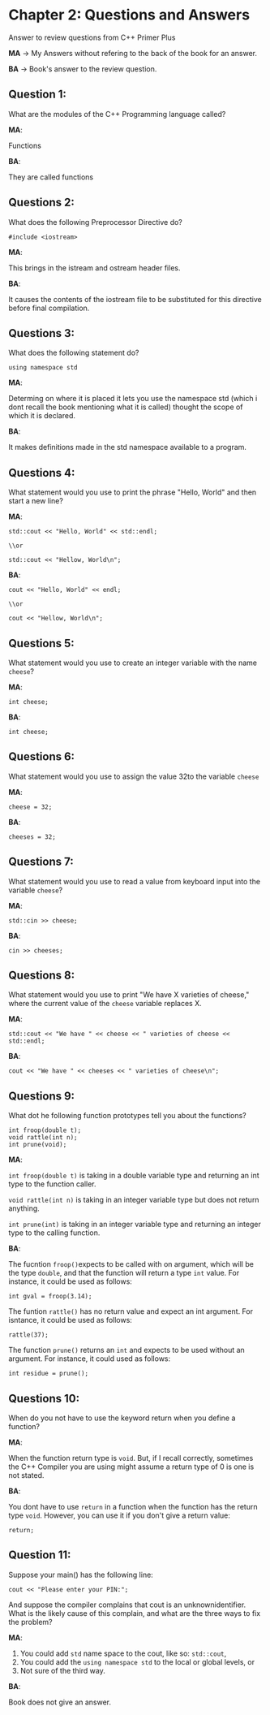 # Chapter 2: Questions and Answers
Answer to review questions from C++ Primer Plus

**MA** -> My Answers without refering to the back of the book for an answer.

**BA** -> Book's answer to the review question.

## Question 1: 

What are the modules of the C++ Programming language called?

**MA**: 

Functions

**BA**: 

They are called functions

## Questions 2: 

What does the following Preprocessor Directive do?

```
#include <iostream>
```

**MA**: 

This brings in the istream and ostream header files.

**BA**: 

It causes the contents of the iostream file to be substituted for this directive before final compilation.

## Questions 3:

What does the following statement do?

```
using namespace std
```

**MA**: 

Determing on where it is placed it lets you use the namespace std (which i dont recall the book mentioning what it is called) thought the scope of which it is declared.

**BA**:

It makes definitions made in the std namespace available to a program.

## Questions 4:

What statement would you use to print the phrase "Hello, World" and then start a new line?

**MA**:

```
std::cout << "Hello, World" << std::endl;

\\or

std::cout << "Hellow, World\n";
```

**BA**:

```
cout << "Hello, World" << endl;

\\or

cout << "Hellow, World\n";
```

## Questions 5:

What statement would you use to create an integer variable with the name `cheese`?

**MA**:

```
int cheese;
```

**BA**:

```
int cheese;
```

## Questions 6:

What statement would you use to assign the value 32to the variable `cheese`

**MA**:

```
cheese = 32;
```

**BA**:

```
cheeses = 32;
```

## Questions 7:

What statement would you use to read a value from keyboard input into the variable `cheese`?

**MA**:

```
std::cin >> cheese;
```

**BA**:

```
cin >> cheeses;
```

## Questions 8:

What statement would you use to print "We have X varieties of cheese," where the current value of the `cheese` variable replaces X.

**MA**:

```
std::cout << "We have " << cheese << " varieties of cheese << std::endl;
```

**BA**:

```
cout << "We have " << cheeses << " varieties of cheese\n";
```

## Questions 9:

What dot he following function prototypes tell you about the functions?

```
int froop(double t);
void rattle(int n);
int prune(void);
```

**MA**:

`int froop(double t)` is taking in a double variable type and returning an int type to the function caller.

`void rattle(int n)` is taking in an integer variable type but does not return anything.

`int prune(int)` is taking in an integer variable type and returning an integer type to the calling function.

**BA**:

The fucntion `froop()`expects to be called with on argument, which will be the type `double`, and that the function will return a type `int` value. For instance, it could be used as follows:

```
int gval = froop(3.14);
```

The funtion `rattle()` has no return value and expect an int argument. For isntance, it could be used as follows:

```
rattle(37);
```

The function `prune()` returns an `int` and expects to be used without an argument. For instance, it could used as follows:

```
int residue = prune();
```

## Questions 10:

When do you not have to use the keyword return when you define a function?

**MA**:

When the function return type is `void`. But, if I recall correctly, sometimes the C++ Compiler you are using might assume a return type of 0 is one is not stated.

**BA**:

You dont have to use `return` in a function when the function has the return type `void`. However, you can use it if you don't give a return value:

```
return;
```

## Question 11:

Suppose your main() has the following line:

```
cout << "Please enter your PIN:";
```

And suppose the compiler complains that cout is an unknownidentifier. What is the likely cause of this complain, and what are the three ways to fix the problem?

**MA**:

1. You could add `std` name space to the cout, like so: `std::cout`,
2. You could add the `using namespace std` to the local or global levels, or
3. Not sure of the third way.

**BA**:

Book does not give an answer.
